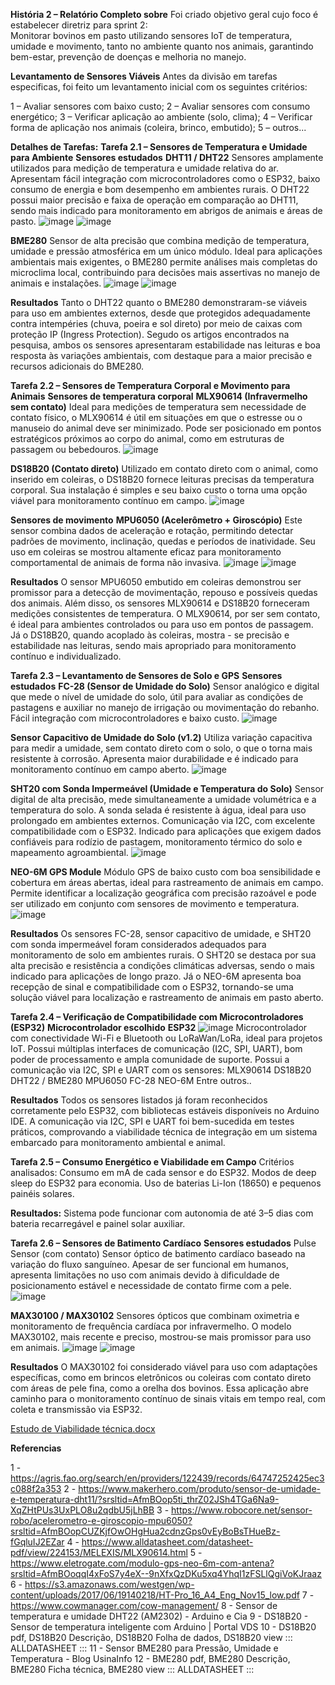 **História 2 – Relatório Completo sobre**
Foi criado objetivo geral cujo foco é estabelecer diretriz para sprint 2:  
Monitorar bovinos em pasto utilizando sensores IoT de temperatura, umidade e movimento, 
tanto no ambiente quanto nos animais, garantindo bem-estar, prevenção de doenças e melhoria no manejo. 

**Levantamento de Sensores Viáveis**
Antes da divisão em tarefas especificas, foi feito um levantamento inicial com os seguintes critérios: 

1 – Avaliar sensores com baixo custo; 
2 – Avaliar sensores com consumo energético; 
3 – Verificar aplicação ao ambiente (solo, clima); 
4 – Verificar forma de aplicação nos animais (coleira, brinco, embutido); 
5 – outros... 



**Detalhes de Tarefas:** 
**Tarefa 2.1 – Sensores de Temperatura e Umidade para Ambiente**
**Sensores estudados**
**DHT11 / DHT22**
 Sensores amplamente utilizados para medição de temperatura e umidade relativa do ar. Apresentam fácil
 integração com microcontroladores como o ESP32, baixo consumo de energia e bom desempenho em ambientes rurais.
 O DHT22 possui maior precisão e faixa de operação em comparação ao DHT11, sendo mais indicado para 
 monitoramento em abrigos de animais e áreas de pasto.
 ![image](https://github.com/user-attachments/assets/ce60da3f-3f52-4a58-b64a-97478c0165f0)
 ![image](https://github.com/user-attachments/assets/74f74aa8-1763-443a-a74f-36882719de06)

**BME280**
Sensor de alta precisão que combina medição de temperatura, umidade e pressão atmosférica em um único módulo. 
Ideal para aplicações ambientais mais exigentes, o BME280 permite análises mais completas do microclima local,
contribuindo para decisões mais assertivas no manejo de animais e instalações.
 ![image](https://github.com/user-attachments/assets/14394055-0444-4124-b3dc-eea2e19e2780)
 ![image](https://github.com/user-attachments/assets/2d655af1-9d30-458a-a885-d4907956fd11)


**Resultados**
 Tanto o DHT22 quanto o BME280 demonstraram-se viáveis para uso em ambientes externos, desde que protegidos
adequadamente contra intempéries (chuva, poeira e sol direto) por meio de caixas com proteção IP (Ingress Protection).
Segudo os artigos encontrados na pesquisa, ambos os sensores apresentaram estabilidade nas leituras
e boa resposta às variações ambientais, com destaque para a maior precisão e recursos adicionais do BME280.
 


**Tarefa 2.2 – Sensores de Temperatura Corporal e Movimento para Animais**
**Sensores de temperatura corporal**
**MLX90614 (Infravermelho sem contato)**
Ideal para medições de temperatura sem necessidade de contato físico, o MLX90614 é útil em situações
em que o estresse ou o manuseio do animal deve ser minimizado. Pode ser posicionado em pontos estratégicos
próximos ao corpo do animal, como em estruturas de passagem ou bebedouros.
  ![image](https://github.com/user-attachments/assets/0fc73dc6-7f5e-4ff0-8c00-945c3e007dc9)
 
**DS18B20 (Contato direto)**
Utilizado em contato direto com o animal, como inserido em coleiras, o DS18B20 fornece leituras precisas 
da temperatura corporal. Sua instalação é simples e seu baixo custo o torna uma opção viável para monitoramento
contínuo em campo.
  ![image](https://github.com/user-attachments/assets/9bcd8ecb-beec-4609-9097-a5175d437029)

**Sensores de movimento**
**MPU6050 (Acelerômetro + Giroscópio)**
Este sensor combina dados de aceleração e rotação, permitindo detectar padrões de movimento, inclinação, 
quedas e períodos de inatividade. Seu uso em coleiras se mostrou altamente eficaz para monitoramento
comportamental de animais de forma não invasiva.
  ![image](https://github.com/user-attachments/assets/1747a3d7-e215-4114-98cc-1d0b1cf4ecc6)
  ![image](https://github.com/user-attachments/assets/4898a09a-f4cf-4a8d-97a3-0100a6437741)

**Resultados**
O sensor MPU6050 embutido em coleiras demonstrou ser promissor para a detecção de movimentação,
repouso e possíveis quedas dos animais. 
Além disso, os sensores MLX90614 e DS18B20 forneceram medições consistentes de temperatura. 
O MLX90614, por ser sem contato, é ideal para ambientes controlados ou para uso em pontos de passagem. 
Já o DS18B20, quando acoplado às coleiras, mostra - se precisão e estabilidade nas leituras, sendo mais 
apropriado para monitoramento contínuo e individualizado.

**Tarefa 2.3 – Levantamento de Sensores de Solo e GPS**
**Sensores estudados**
**FC-28 (Sensor de Umidade do Solo)**
Sensor analógico e digital que mede o nível de umidade do solo, útil para avaliar as condições de
pastagens e auxiliar no manejo de irrigação ou movimentação do rebanho. Fácil integração com
microcontroladores e baixo custo.
![image](https://github.com/user-attachments/assets/8424a5bd-7dfe-4718-829f-6998070fc17b)

**Sensor Capacitivo de Umidade do Solo (v1.2)**
Utiliza variação capacitiva para medir a umidade, sem contato direto com o solo, o que o torna mais
resistente à corrosão. Apresenta maior durabilidade e é indicado para monitoramento contínuo em campo aberto.
![image](https://github.com/user-attachments/assets/d38dd1dd-5c87-4324-b208-606ebeb1ad41)

**SHT20 com Sonda Impermeável (Umidade e Temperatura do Solo)**
Sensor digital de alta precisão, mede simultaneamente a umidade volumétrica e a temperatura do solo.
A sonda selada é resistente à água, ideal para uso prolongado em ambientes externos. Comunicação via I2C,
com excelente compatibilidade com o ESP32. Indicado para aplicações que exigem dados confiáveis para rodízio 
de pastagem, monitoramento térmico do solo e mapeamento agroambiental.
![image](https://github.com/user-attachments/assets/c24c7403-fb97-496a-9855-985a70479904)

**NEO-6M GPS Module**
Módulo GPS de baixo custo com boa sensibilidade e cobertura em áreas abertas, ideal para rastreamento
de animais em campo. Permite identificar a localização geográfica com precisão razoável e pode ser
utilizado em conjunto com sensores de movimento e temperatura.
![image](https://github.com/user-attachments/assets/a443fb60-4957-4dd2-bda7-20443eb35dc9)

**Resultados**
Os sensores FC-28, sensor capacitivo de umidade, e SHT20 com sonda impermeável foram considerados adequados para 
monitoramento de solo em ambientes rurais. O SHT20 se destaca por sua alta precisão e resistência a condições
climáticas adversas, sendo o mais indicado para aplicações de longo prazo. Já o NEO-6M apresenta boa recepção de 
sinal e compatibilidade com o ESP32, tornando-se uma solução viável para localização e rastreamento de animais em pasto aberto.

**Tarefa 2.4 – Verificação de Compatibilidade com Microcontroladores (ESP32)**
**Microcontrolador escolhido**
**ESP32**
![image](https://github.com/user-attachments/assets/269b891c-b02c-43e8-80d2-a87f8e4e5dd6)
Microcontrolador com conectividade Wi-Fi e Bluetooth ou LoRaWan/LoRa, ideal para projetos IoT. Possui múltiplas interfaces de 
comunicação (I2C, SPI, UART), bom poder de processamento e ampla comunidade de suporte.
Possui a comunicação via I2C, SPI e UART com os sensores:
MLX90614
DS18B20
DHT22 / BME280
MPU6050
FC-28
NEO-6M
Entre outros..

**Resultados**
Todos os sensores listados já foram reconhecidos corretamente pelo ESP32, com bibliotecas estáveis disponíveis no Arduino IDE.
A comunicação via I2C, SPI e UART foi bem-sucedida em testes práticos, comprovando a viabilidade técnica de integração em 
um sistema embarcado para monitoramento ambiental e animal.

**Tarefa 2.5 – Consumo Energético e Viabilidade em Campo**
Critérios analisados: 
Consumo em mA de cada sensor e do ESP32. 
Modos de deep sleep do ESP32 para economia. 
Uso de baterias Li-Ion (18650) e pequenos painéis solares. 

**Resultados:** 
Sistema pode funcionar com autonomia de até 3–5 dias com bateria recarregável e painel solar auxiliar. 

**Tarefa 2.6 – Sensores de Batimento Cardíaco**
**Sensores estudados**
Pulse Sensor (com contato)
Sensor óptico de batimento cardíaco baseado na variação do fluxo sanguíneo. Apesar de ser funcional em humanos, 
apresenta limitações no uso com animais devido à dificuldade de posicionamento estável e necessidade de contato firme com a pele.
![image](https://github.com/user-attachments/assets/74088f49-98bd-4ceb-9cd2-f71d727d6b08)

**MAX30100 / MAX30102**
Sensores ópticos que combinam oximetria e monitoramento de frequência cardíaca por infravermelho. O modelo MAX30102,
mais recente e preciso, mostrou-se mais promissor para uso em animais.
![image](https://github.com/user-attachments/assets/7953fbae-de01-4ba2-8e4d-223774b5e961)
![image](https://github.com/user-attachments/assets/dc350cc7-940a-41a7-b99a-9fe4ac0a7e1b)

**Resultados**
O MAX30102 foi considerado viável para uso com adaptações específicas, como em brincos eletrônicos ou coleiras com contato direto 
com áreas de pele fina, como a orelha dos bovinos. Essa aplicação abre caminho para o monitoramento contínuo de sinais vitais em
tempo real, com coleta e transmissão via ESP32.

[Estudo de Viabilidade técnica.docx](https://github.com/user-attachments/files/20394354/Estudo.de.Viabilidade.tecnica.docx)


**Referencias**

1 - https://agris.fao.org/search/en/providers/122439/records/64747252425ec3c088f2a353 
2 - https://www.makerhero.com/produto/sensor-de-umidade-e-temperatura-dht11/?srsltid=AfmBOop5ti_thrZ02JSh4TGa6Na9-XqZHtPUs3UxPLO8u2qdbU5jLhBB 
3 - https://www.robocore.net/sensor-robo/acelerometro-e-giroscopio-mpu6050?srsltid=AfmBOopCUZKjfOwOHgHua2cdnzGps0vEyBoBsTHueBz-fGqluIJ2EZar 
4 - https://www.alldatasheet.com/datasheet-pdf/view/224153/MELEXIS/MLX90614.html 
5 - https://www.eletrogate.com/modulo-gps-neo-6m-com-antena?srsltid=AfmBOoqqI4xFoS7y4eX--9nXfxQzDKu5xq4YhqI1zFSLlQgiVoKJraaz 
6 - https://s3.amazonaws.com/westgen/wp-content/uploads/2017/06/19140218/HT-Pro_16_A4_Eng_Nov15_low.pdf 
7 - https://www.cowmanager.com/cow-management/ 
8 - Sensor de temperatura e umidade DHT22 (AM2302) - Arduino e Cia 
9 - DS18B20 - Sensor de temperatura inteligente com Arduino | Portal VDS 
10 - DS18B20 pdf, DS18B20 Descrição, DS18B20 Folha de dados, DS18B20 view ::: ALLDATASHEET ::: 
11 - Sensor BME280 para Pressão, Umidade e Temperatura - Blog UsinaInfo 
12 - BME280 pdf, BME280 Descrição, BME280 Ficha técnica, BME280 view ::: ALLDATASHEET ::: 
